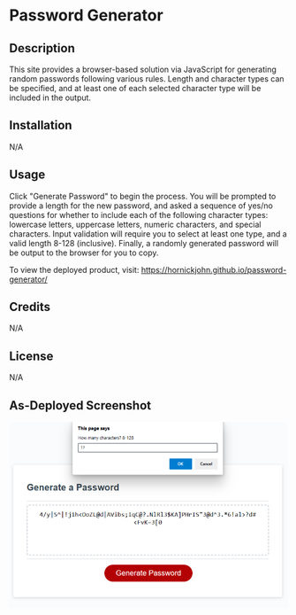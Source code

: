 # Password Generator

## Description

This site provides a browser-based solution via JavaScript for generating random passwords following various rules. Length and character types can be specified, and at least one of each selected character type will be included in the output.

## Installation

N/A

## Usage

Click "Generate Password" to begin the process. You will be prompted to provide a length for the new password, and asked a sequence of yes/no questions for whether to include each of the following character types: lowercase letters, uppercase letters, numeric characters, and special characters. Input validation will require you to select at least one type, and a valid length 8-128 (inclusive). Finally, a randomly generated password will be output to the browser for you to copy. 

To view the deployed product, visit: https://hornickjohn.github.io/password-generator/

## Credits

N/A

## License

N/A

## As-Deployed Screenshot

![Image of Website](./screenshot.png)